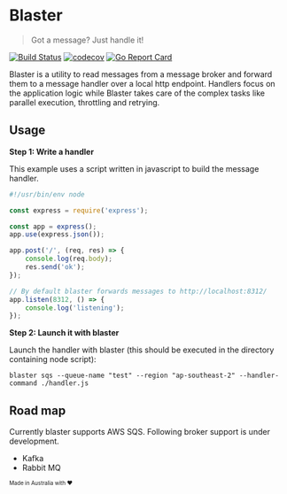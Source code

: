 # Blaster
> Got a message? Just handle it!

[![Build Status](https://travis-ci.org/buddyspike/blaster.svg?branch=master)](https://travis-ci.org/buddyspike/blaster) [![codecov](https://codecov.io/gh/buddyspike/blaster/branch/master/graph/badge.svg)](https://codecov.io/gh/buddyspike/blaster) [![Go Report Card](https://goreportcard.com/badge/github.com/buddyspike/blaster)](https://goreportcard.com/report/github.com/buddyspike/blaster)

Blaster is a utility to read messages from a message broker and forward them to a message handler over a local http endpoint. Handlers focus on the application logic while Blaster takes care of the complex tasks like parallel execution, throttling and retrying.

## Usage

**Step 1: Write a handler**

This example uses a script written in javascript to build the message handler.

```javascript
#!/usr/bin/env node

const express = require('express');

const app = express();
app.use(express.json());

app.post('/', (req, res) => {
    console.log(req.body);
    res.send('ok');
});

// By default blaster forwards messages to http://localhost:8312/
app.listen(8312, () => { 
    console.log('listening');
});
```

**Step 2: Launch it with blaster**

Launch the handler with blaster (this should be executed in the directory containing node script):

```
blaster sqs --queue-name "test" --region "ap-southeast-2" --handler-command ./handler.js
```


## Road map

Currently blaster supports AWS SQS. Following broker support is under development.

- Kafka
- Rabbit MQ


<sub><sup>Made in Australia with ❤ <sub><sup>
